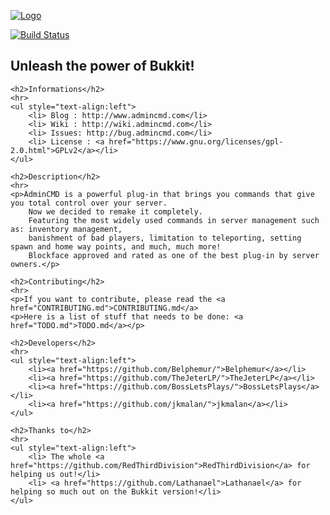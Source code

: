 <a href="http://admincmd.com" target="_blank"><img src="https://www.admincmd.com/static/2016/02/10/admincmd-logo-big.png" alt="Logo"></a>

<a href="https://drone.io/github.com/AdminCMD/AdminCMD" target="_blank"><img src="https://drone.io/github.com/AdminCMD/AdminCMD/status.png" alt="Build Status"></a>

<div>
    <h2>Unleash the power of Bukkit!</h2>

    <h2>Informations</h2>
    <hr>
    <ul style="text-align:left">
        <li> Blog : http://www.admincmd.com</li>
        <li> Wiki : http://wiki.admincmd.com</li>
        <li> Issues: http://bug.admincmd.com</li>
        <li> License : <a href="https://www.gnu.org/licenses/gpl-2.0.html">GPLv2</a></li>
    </ul>

    <h2>Description</h2>
    <hr>
    <p>AdminCMD is a powerful plug-in that brings you commands that give you total control over your server. 
        Now we decided to remake it completely.
        Featuring the most widely used commands in server management such as: inventory management, 
        banishment of bad players, limitation to teleporting, setting spawn and home way points, and much, much more! 
        Blockface approved and rated as one of the best plug-in by server owners.</p>

    <h2>Contributing</h2>
    <hr>
    <p>If you want to contribute, please read the <a href="CONTRIBUTING.md">CONTRIBUTING.md</a>
    <p>Here is a list of stuff that needs to be done: <a href="TODO.md">TODO.md</a></p>

    <h2>Developers</h2>
    <hr>
    <ul style="text-align:left">
        <li><a href="https://github.com/Belphemur/">Belphemur</a></li>
        <li><a href="https://github.com/TheJeterLP/">TheJeterLP</a></li>
        <li><a href="https://github.com/BossLetsPlays/">BossLetsPlays</a></li>
        <li><a href="https://github.com/jkmalan/">jkmalan</a></li>
    </ul>

    <h2>Thanks to</h2>
    <hr>
    <ul style="text-align:left">
        <li> The whole <a href="https://github.com/RedThirdDivision">RedThirdDivision</a> for helping us out!</li>
        <li> <a href="https://github.com/Lathanael">Lathanael</a> for helping so much out on the Bukkit version!</li>
    </ul>
</div>



